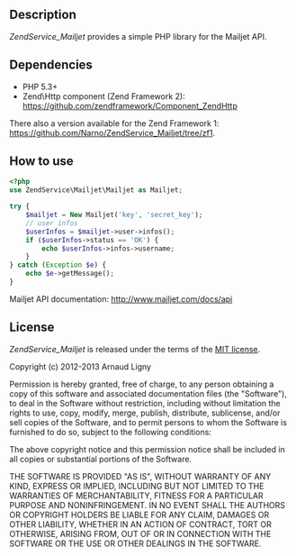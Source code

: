 Description
-----------

_ZendService_Mailjet_ provides a simple PHP library for the Mailjet API.


Dependencies
------------

* PHP 5.3+
* Zend\Http component (Zend Framework 2): https://github.com/zendframework/Component_ZendHttp

There also a version available for the Zend Framework 1: https://github.com/Narno/ZendService_Mailjet/tree/zf1.


How to use
----------

```php
<?php
use ZendService\Mailjet\Mailjet as Mailjet;

try {
    $mailjet = New Mailjet('key', 'secret_key');
    // user infos
    $userInfos = $mailjet->user->infos();
    if ($userInfos->status == 'OK') {
        echo $userInfos->infos->username;
    }
} catch (Exception $e) {
    echo $e->getMessage();
}
```

Mailjet API documentation: http://www.mailjet.com/docs/api


License
----------

_ZendService_Mailjet_ is released under the terms of the [MIT license](http://opensource.org/licenses/MIT).

Copyright (c) 2012-2013 Arnaud Ligny

Permission is hereby granted, free of charge, to any person obtaining a copy of this software and associated documentation files (the "Software"), to deal in the Software without restriction, including without limitation the rights to use, copy, modify, merge, publish, distribute, sublicense, and/or sell copies of the Software, and to permit persons to whom the Software is furnished to do so, subject to the following conditions:

The above copyright notice and this permission notice shall be included in all copies or substantial portions of the Software.

THE SOFTWARE IS PROVIDED "AS IS", WITHOUT WARRANTY OF ANY KIND, EXPRESS OR IMPLIED, INCLUDING BUT NOT LIMITED TO THE WARRANTIES OF MERCHANTABILITY, FITNESS FOR A PARTICULAR PURPOSE AND NONINFRINGEMENT. IN NO EVENT SHALL THE AUTHORS OR COPYRIGHT HOLDERS BE LIABLE FOR ANY CLAIM, DAMAGES OR OTHER LIABILITY, WHETHER IN AN ACTION OF CONTRACT, TORT OR OTHERWISE, ARISING FROM, OUT OF OR IN CONNECTION WITH THE SOFTWARE OR THE USE OR OTHER DEALINGS IN THE SOFTWARE.
